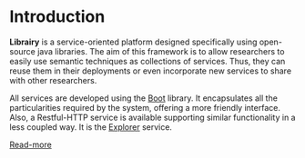 # Introduction
**Librairy** is a service-oriented platform designed specifically using open-source java libraries. The aim of this framework is to allow researchers to easily use semantic techniques as collections of services. Thus, they can reuse them in their deployments or even incorporate new services to share with other researchers. 

All services are developed using the [Boot](https://github.com/librairy/boot) library. It encapsulates all the particularities required by the system, offering a more friendly interface. Also, a Restful-HTTP service is available supporting similar functionality in a less coupled way. It is the [Explorer](https://github.com/librairy/explorer) service. 

[Read-more](https://www.gitbook.com/book/cbadenes/librairy-tutorial/details)